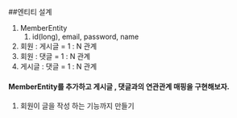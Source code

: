 ##엔티티 설계
1. MemberEntity
   1. id(long), email, password, name
2. 회원 : 게시글 = 1 : N 관계
3. 회원 : 댓글 = 1 : N 관계
4. 게시글 : 댓글 = 1 : N 관계
#### MemberEntity를 추가하고 게시글 , 댓글과의 연관관계 매핑을 구현해보자.
1. 회원이 글을 작성 하는 기능까지 만들기
